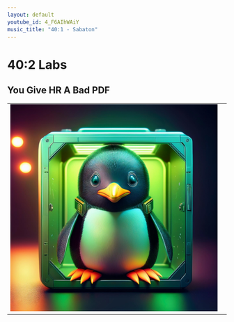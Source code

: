 ```yaml
---
layout: default
youtube_id: 4_F6AIhWAiY
music_title: "40:1 - Sabaton"
---
```


# 40:2 Labs

## You Give HR A Bad PDF 
<table>
  <tbody>
    <tr>
      <td><img src="../../images/40-2-labs/you-give-hr-a-bad-pdf/001.png" /></td>
      <td></td>
    </tr>
  </tbody>
</table>